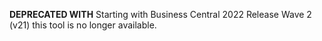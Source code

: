 **DEPRECATED WITH** Starting with Business Central 2022 Release Wave 2 (v21) this tool is no longer available.